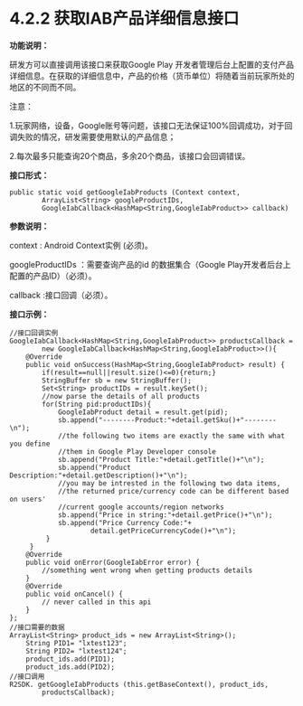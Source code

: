 # 4.2.2 获取IAB产品详细信息接口

**功能说明：**

研发方可以直接调用该接口来获取Google Play 开发者管理后台上配置的支付产品详细信息。在获取的详细信息中，产品的价格（货币单位）将随着当前玩家所处的地区的不同而不同。

注意：

1.玩家网络，设备，Google账号等问题，该接口无法保证100%回调成功，对于回调失败的情况，研发需要使用默认的产品信息；

2.每次最多只能查询20个商品，多余20个商品，该接口会回调错误。

**接口形式：**

```text
public static void getGoogleIabProducts (Context context,
        ArrayList<String> googleProductIDs,
        GoogleIabCallback<HashMap<String,GoogleIabProduct>> callback)
```

**参数说明：**

context : Android Context实例 \(必须\)。

googleProductIDs ：需要查询产品的id 的数据集合（Google Play开发者后台上配置的产品ID）（必须）。

callback :接口回调（必须）。

**接口示例：**

```text
//接口回调实例
GoogleIabCallback<HashMap<String,GoogleIabProduct>> productsCallback =
        new GoogleIabCallback<HashMap<String,GoogleIabProduct>>(){
    @Override
    public void onSuccess(HashMap<String,GoogleIabProduct> result) {
        if(result==null||result.size()<=0){return;}
        StringBuffer sb = new StringBuffer();
        Set<String> productIDs = result.keySet();
        //now parse the details of all products
        for(String pid:productIDs){
            GoogleIabProduct detail = result.get(pid);
            sb.append("--------Product:"+detail.getSku()+"--------\n");
            //the following two items are exactly the same with what you define  
            //them in Google Play Developer console
            sb.append("Product Title:"+detail.getTitle()+"\n");
            sb.append("Product Description:"+detail.getDescription()+"\n");
            //you may be intrested in the following two data items,
            //the returned price/currency code can be different based on users'
            //current google accounts/region networks
            sb.append("Price in string:"+detail.getPrice()+"\n");
            sb.append("Price Currency Code:"+
                    detail.getPriceCurrencyCode()+"\n");              
         }
     }
    @Override
    public void onError(GoogleIabError error) {
        //something went wrong when getting products details
    }
    @Override
    public void onCancel() {
        // never called in this api
    }
};
//接口需要的数据
ArrayList<String> product_ids = new ArrayList<String>();
    String PID1= "lxtest123";
    String PID2= "lxtest124";
    product_ids.add(PID1);
    product_ids.add(PID2);
//接口调用
R2SDK. getGoogleIabProducts (this.getBaseContext(), product_ids,   
        productsCallback);
```


